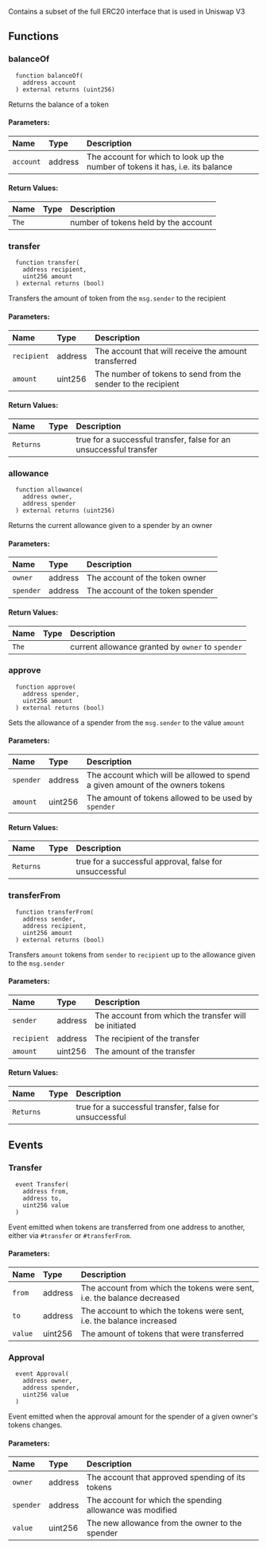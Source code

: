Contains a subset of the full ERC20 interface that is used in Uniswap V3


## Functions
### balanceOf
```solidity
  function balanceOf(
    address account
  ) external returns (uint256)
```
Returns the balance of a token


#### Parameters:
| Name | Type | Description                                                          |
| :--- | :--- | :------------------------------------------------------------------- |
|`account` | address | The account for which to look up the number of tokens it has, i.e. its balance

#### Return Values:
| Name                           | Type          | Description                                                                  |
| :----------------------------- | :------------ | :--------------------------------------------------------------------------- |
|`The`|  | number of tokens held by the account
### transfer
```solidity
  function transfer(
    address recipient,
    uint256 amount
  ) external returns (bool)
```
Transfers the amount of token from the `msg.sender` to the recipient


#### Parameters:
| Name | Type | Description                                                          |
| :--- | :--- | :------------------------------------------------------------------- |
|`recipient` | address | The account that will receive the amount transferred
|`amount` | uint256 | The number of tokens to send from the sender to the recipient

#### Return Values:
| Name                           | Type          | Description                                                                  |
| :----------------------------- | :------------ | :--------------------------------------------------------------------------- |
|`Returns`|  | true for a successful transfer, false for an unsuccessful transfer
### allowance
```solidity
  function allowance(
    address owner,
    address spender
  ) external returns (uint256)
```
Returns the current allowance given to a spender by an owner


#### Parameters:
| Name | Type | Description                                                          |
| :--- | :--- | :------------------------------------------------------------------- |
|`owner` | address | The account of the token owner
|`spender` | address | The account of the token spender

#### Return Values:
| Name                           | Type          | Description                                                                  |
| :----------------------------- | :------------ | :--------------------------------------------------------------------------- |
|`The`|  | current allowance granted by `owner` to `spender`
### approve
```solidity
  function approve(
    address spender,
    uint256 amount
  ) external returns (bool)
```
Sets the allowance of a spender from the `msg.sender` to the value `amount`


#### Parameters:
| Name | Type | Description                                                          |
| :--- | :--- | :------------------------------------------------------------------- |
|`spender` | address | The account which will be allowed to spend a given amount of the owners tokens
|`amount` | uint256 | The amount of tokens allowed to be used by `spender`

#### Return Values:
| Name                           | Type          | Description                                                                  |
| :----------------------------- | :------------ | :--------------------------------------------------------------------------- |
|`Returns`|  | true for a successful approval, false for unsuccessful
### transferFrom
```solidity
  function transferFrom(
    address sender,
    address recipient,
    uint256 amount
  ) external returns (bool)
```
Transfers `amount` tokens from `sender` to `recipient` up to the allowance given to the `msg.sender`


#### Parameters:
| Name | Type | Description                                                          |
| :--- | :--- | :------------------------------------------------------------------- |
|`sender` | address | The account from which the transfer will be initiated
|`recipient` | address | The recipient of the transfer
|`amount` | uint256 | The amount of the transfer

#### Return Values:
| Name                           | Type          | Description                                                                  |
| :----------------------------- | :------------ | :--------------------------------------------------------------------------- |
|`Returns`|  | true for a successful transfer, false for unsuccessful
## Events
### Transfer
```solidity
  event Transfer(
    address from,
    address to,
    uint256 value
  )
```
Event emitted when tokens are transferred from one address to another, either via `#transfer` or `#transferFrom`.


#### Parameters:
| Name                           | Type          | Description                                    |
| :----------------------------- | :------------ | :--------------------------------------------- |
|`from`| address | The account from which the tokens were sent, i.e. the balance decreased
|`to`| address | The account to which the tokens were sent, i.e. the balance increased
|`value`| uint256 | The amount of tokens that were transferred
### Approval
```solidity
  event Approval(
    address owner,
    address spender,
    uint256 value
  )
```
Event emitted when the approval amount for the spender of a given owner's tokens changes.


#### Parameters:
| Name                           | Type          | Description                                    |
| :----------------------------- | :------------ | :--------------------------------------------- |
|`owner`| address | The account that approved spending of its tokens
|`spender`| address | The account for which the spending allowance was modified
|`value`| uint256 | The new allowance from the owner to the spender
